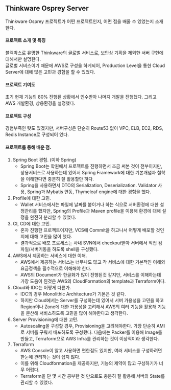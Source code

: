 ## Thinkware Osprey Server

Thinkware Osprey 프로젝트가 어떤 프로젝트인지, 어떤 점을 배울 수 있었는지 소개한다.

#### 프로젝트 소개 및 특징
블랙박스로 유명한 Thinkware의 글로벌 서비스로, 보안상 기획을 제외한 서버 구현에 대해서만 설명한다.  
글로벌 서비스이기 때문에 AWS로 구성을 하게되어, Production Level을 통한 Cloud Server에 대해 많은 고민과 경험을 할 수 있었다.
  
#### 프로젝트 기여도
초기 현재 기능의 80% 진행된 상황에서 인수받아 나머지 개발을 진행했다. 그리고 AWS 개발환경, 상용환경을 설정했다.

#### 프로젝트 구성
경험부족인 탓도 있겠지만, 서버구성은 단순히 Route53 없이 VPC, ELB, EC2, RDS, Redis Instance로 구성되어 있다.  

#### 프로젝트를 통해 배운 점.
1. Spring Boot 경험. (이하 Spring)
    - Spring Boot는 학원에서 프로젝트를 진행하면서 조금 써본 것이 전부이지만, 상용서비스로 사용하는데 있어서 Spring Framework에 대한 기본개념과 철학을 이해한다면 충분히 잘 활용할만 하다.
    - Spring을 사용하면서 DTO의 Serialization, Deserialization. Validator 사용, Spring과 Mybatis 연동, Thymeleaf engine에 대한 경험을 했다. 
2. Profile에 대한 고민.
    - Wallet 서비스에서는 파일에 날짜를 붙이거나 하는 식으로 서버환경에 대한 설정관리를 했지만, Spring의 Profile과 Maven profile을 이용해 환경에 대해 설정을 완전히 분리할 수 있었다.
3. CI, CD에 대한 고민.
    - 혼자 진행한 프로젝트이지만, VCS에 Commit을 하고나서 어떻게 배포할 것인지에 대해 고민을 많이 했다.
    - 결과적으로 배포 프로세스는 사내 SVN에서 checkout받아 서버에서 직접 컴파일/서버기동을 하도록 shell을 구성했다.
4. AWS에서 제공하는 서비스에 대한 이해.
    - AWS에서 제공하는 서비스는 너무나도 많고 각 서비스에 대한 기본적인 이해와 요금정책을 필수적으로 이해해야 한다.
    - AWS의 Document가 한글화가 많이 진행된것 같지만, 서비스를 이해하는데 가장 도움이 된것은 AWS의 CloudFormation의 template과 Terraform이다. 
5. Cloud와 IDC는 어떻게 다른가.
    - IDC의 경우 Monolithic Architecture가 기본은 것 같다.
    - 하지만 Cloud에서는 Server를 구성하는데 있어서 서버 가용성을 고민을 하고 Region이나 Zone에 대한 가용성을 고려해서 AWS의 여러 기능을 활용해 기능을 분산해 서비스하도록 고민을 많이 해야한다고 생각한다.
6. Server Provisioning에 대한 고민.
    - Autoscaling을 구성할 경우, Provisioning을 고려해야한다. 가장 단순히 AMI로 서버를 구워서 배포하도록 구성했다. 다음에는 Packer를 이용해 Image를 만들고, Terraform으로 AWS Infra를 관리하는 것이 이상적이라 생각한다.
7. Terraform
    - AWS Console이 알고 사용하면 편한점도 있지만, 여러 서비스를 구성하려면 한눈에 관리하는 것이 쉽지 않다.
    - 이를 위해 Cloudformation을 제공하지만, 기능의 제약이 많고 구성하기가 너무 어렵다.
    - Terraform을 단 몇 시간 공부한 것 만으로도 충분히 잘 활용해 서버의 State를 관리할 수 있었다.
